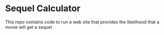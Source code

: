 # Sequel Calculator

This repo contains code to run a web site that provides the likelihood that a movie will get a sequel
